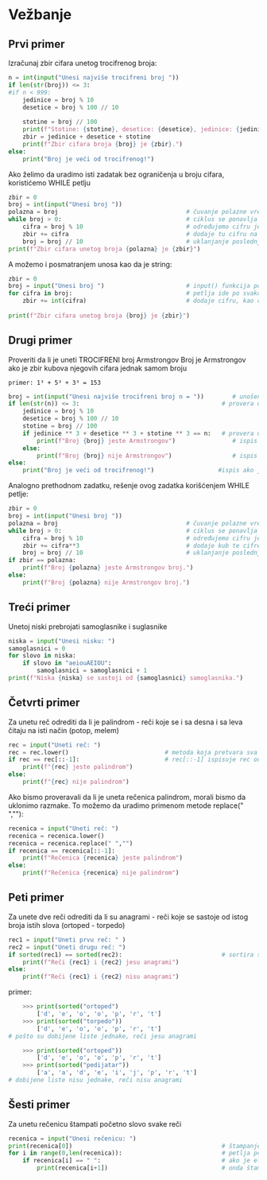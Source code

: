 # Vežbanje
## Prvi primer
Izračunaj zbir cifara unetog trocifrenog broja:

```python
n = int(input("Unesi najviše trocifreni broj "))                                 # unošenje broja sa tastature i pretvaranje unete vrednosti u celobrojnu - int
if len(str(broj)) <= 3:                                                          # provera da li broj ima tri cifre ili manje - pretvaramo u str jer len() ne može nad int
#if n < 999:                                                                     # ako želimo da izbegnemo len()  
    jedinice = broj % 10                                                         # ostatak pri deljenju unetog broja sa 10 je cifra jedinica, npr 123 % 10 = 12 (ostatak je 3)
    desetice = broj % 100 // 10                                                  # prvo odredimo ostatak pri deljenju unetog broja brojem 100 (123 % 100 = 23) ž
                                                                                 # a onda ostatak celobrojno podelimo sa 10 (23 // 10 = 2 (ostatak 3)) - dobijemo cifru desetica
    stotine = broj // 100                                                        # celobrojno deljenje unetog broja sa 100 je cifra stotina, npr 123 // 100 = 1 (ostatak je 23)
    print(f"Stotine: {stotine}, desetice: {desetice}, jedinice: {jedinice}")     # štampanje pojedinačnih cifara
    zbir = jedinice + desetice + stotine                                         # izračunavanje zbira cifara
    print(f"Zbir cifara broja {broj} je {zbir}.")                                # štampanje zbira cifara
else:
    print("Broj je veći od trocifrenog!")                                        # ako uslov nije ispunjen da broj ima najviše tri cifre, ispisuje se poruka
```

Ako želimo da uradimo isti zadatak bez ograničenja u broju cifara, koristićemo WHILE petlju

```python
zbir = 0
broj = int(input("Unesi broj "))
polazna = broj                                    # čuvanje polazne vrednosti broja
while broj > 0:                                   # ciklus se ponavlja sve do poslednje cifre broja
    cifra = broj % 10                             # određujemo cifru jedinica broja  primer: 123456 ---> 6
    zbir += cifra                                 # dodaje tu cifru na zbir; isto kao zbir = zbir + cifra
    broj = broj // 10                             # uklanjanje poslednje cifre iz broja  primer:  123456 // 10 = 12345
print(f"Zbir cifara unetog broja {polazna} je {zbir}")

```
A možemo i posmatranjem unosa kao da je string:

```python
zbir = 0
broj = input("Unesi broj ")                       # input() funkcija podrazumeva da je unos tipa string
for cifra in broj:                                # petlja ide po svakom elementu broja
    zbir += int(cifra)                            # dodaje cifru, kao celobrojnu vrednost, na zbir; isto kao zbir = zbir + cifra
    
print(f"Zbir cifara unetog broja {broj} je {zbir}")
```


## Drugi primer
Proveriti da li je uneti TROCIFRENI broj Armstrongov
Broj je Armstrongov ako je zbir kubova njegovih cifara jednak samom broju 
    
    primer: 1³ + 5³ + 3³ = 153

```python
broj = int(input("Unesi najviše trocifreni broj n = "))        # unošenje broja sa tastature
if len(str(n)) <= 3:                                        # provera od koliko se cifara broj sastoji
    jedinice = broj % 10
    desetice = broj % 100 // 10
    stotine = broj // 100
    if jedinice ** 3 + desetice ** 3 + stotine ** 3 == n:   # provera da li je zbir kubova cifara jednak broju
        print(f"Broj {broj} jeste Armstrongov")                # ispis ako je uslov ispunjen   
    else:
        print(f"Broj {broj} nije Armstrongov")                 # ispis ako uslov nije ispunjen
else:
    print("Broj je veći od trocifrenog!")                  #ispis ako je unet broj veći od trocifrenog
```

Analogno prethodnom zadatku, rešenje ovog zadatka korišćenjem WHILE petlje:

```python
zbir = 0
broj = int(input("Unesi broj "))
polazna = broj                                    # čuvanje polazne vrednosti broja                                          
while broj > 0:                                   # ciklus se ponavlja sve do poslednje cifre broja
    cifra = broj % 10                             # određujemo cifru jedinica broja  primer: 123456 ---> 6
    zbir += cifra**3                              # dodaje kub te cifre na zbir; isto kao zbir = zbir + cifra ** 3
    broj = broj // 10                             # uklanjanje poslednje cifre iz broja  primer:  123456 // 10 = 12345
if zbir == polazna:
    print(f"Broj {polazna} jeste Armstrongov broj.")
else:
    print(f"Broj {polazna} nije Armstrongov broj.")

```

## Treći primer
Unetoj niski prebrojati samoglasnike i suglasnike

```python
niska = input("Unesi nisku: ")
samoglasnici = 0
for slovo in niska:
    if slovo in "aeiouAEIOU":
        samoglasnici = samoglasnici + 1
print(f"Niska {niska} se sastoji od {samoglasnici} samoglasnika.")
```

## Četvrti primer
Za unetu reč odrediti da li je palindrom - reči koje se i sa desna i sa leva čitaju na isti način (potop, melem)

```python
rec = input("Uneti reč: ")
rec = rec.lower()                           # metoda koja pretvara sva slova niske u mala; pogledajte više na: https://www.w3schools.com/python/python_strings_methods.asp
if rec == rec[::-1]:                        # rec[::-1] ispisuje rec od prvog do poslednjeg slova korakom -1, odnosno u nazad 
    print(f"{rec} jeste palindrom")
else:
    print(f"{rec} nije palindrom")
```

Ako bismo proveravali da li je uneta rečenica palindrom, morali bismo da uklonimo razmake. To možemo da uradimo primenom metode replace(" ",""):

```python
recenica = input("Uneti reč: ")
recenica = recenica.lower()
recenica = recenica.replace(" ","")                          
if recenica == recenica[::-1]:                        
    print(f"Rečenica {recenica} jeste palindrom")
else:
    print(f"Rečenica {recenica} nije palindrom")
```


## Peti primer
Za unete dve reči odrediti da li su anagrami - reči koje se sastoje od istog broja istih slova (ortoped - torpedo)

```python
rec1 = input("Uneti prvu reč: " )
rec2 = input("Uneti drugu reč: ")
if sorted(rec1) == sorted(rec2):                            # sortira slova unutar reči po abecednom redu i proverava da li su tako sortirane reči jednake, što znači da su anagrami
    print(f"Reči {rec1} i {rec2} jesu anagrami")
else:
    print(f"Reči {rec1} i {rec2} nisu anagrami")
```

primer:

```python
    >>> print(sorted("ortoped")
        ['d', 'e', 'o', 'o', 'p', 'r', 't']
    >>> print(sorted("torpedo"))
        ['d', 'e', 'o', 'o', 'p', 'r', 't']
# pošto su dobijene liste jednake, reči jesu anagrami 

    >>> print(sorted("ortoped"))
        ['d', 'e', 'o', 'o', 'p', 'r', 't']
    >>> print(sorted("pedijatar"))
        ['a', 'a', 'd', 'e', 'i', 'j', 'p', 'r', 't']
# dobijene liste nisu jednake, reči nisu anagrami

```

## Šesti primer
Za unetu rečenicu štampati početno slovo svake reči

```python
recenica = input("Unesi rečenicu: ")
print(recenica[0])                                          # štampanje prvog slova rečenice
for i in range(0,len(recenica)):                            # petlja po indeksima rečenice
    if recenica[i] == " ":                                  # ako je element rečenice sa indeksom "i" jednak razmaku                                 
        print(recenica[i+1])                                # onda štampati sledeći karakter [i+1], jer prvo slovo reči obavezno sledi iza razmaka
```
